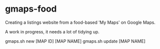 # gmaps-food
Creating a listings website from a food-based 'My Maps' on Google Maps.


A work in progress, it needs a lot of tidying up.


  gmaps.sh new [MAP ID] [MAP NAME]
  gmaps.sh update [MAP NAME]

